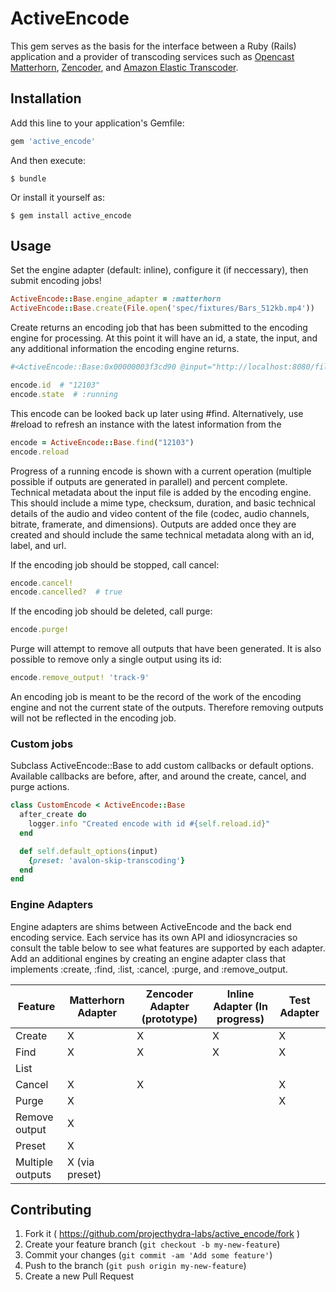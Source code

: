 # ActiveEncode

This gem serves as the basis for the interface between a Ruby (Rails) application and a provider of transcoding services such as [Opencast Matterhorn](http://opencast.org), [Zencoder](http://zencoder.com), and [Amazon Elastic Transcoder](http://aws.amazon.com/elastictranscoder/).

## Installation

Add this line to your application's Gemfile:

```ruby
gem 'active_encode'
```

And then execute:

    $ bundle

Or install it yourself as:

    $ gem install active_encode

## Usage

Set the engine adapter (default: inline), configure it (if neccessary), then submit encoding jobs!

```ruby
ActiveEncode::Base.engine_adapter = :matterhorn
ActiveEncode::Base.create(File.open('spec/fixtures/Bars_512kb.mp4'))
```
Create returns an encoding job that has been submitted to the encoding engine for processing.  At this point it will have an id, a state, the input, and any additional information the encoding engine returns.

```ruby
#<ActiveEncode::Base:0x00000003f3cd90 @input="http://localhost:8080/files/mediapackage/edcac316-1f98-44b1-88ca-0ce6f80aebc0/ff43c56f-7b8f-4d9c-a846-6e51de2e8cb4/Bars_512kb.mp4", @options={:preset=>"avalon", :stream_base=>"file:///home/cjcolvar/Code/avalon/avalon/red5/webapps/avalon/streams"}, @id="12154", @state=:running, @current_operations=[], @percent_complete=0.0, @output=[], @errors=[], @tech_metadata={}> 
```
```ruby
encode.id  # "12103"
encode.state  # :running
```

This encode can be looked back up later using #find.  Alternatively, use #reload to refresh an instance with the latest information from the 

```ruby
encode = ActiveEncode::Base.find("12103")
encode.reload
```

Progress of a running encode is shown with a current operation (multiple possible if outputs are generated in parallel) and percent complete.  Technical metadata about the input file is added by the encoding engine.  This should include a mime type, checksum, duration, and basic technical details of the audio and video content of the file (codec, audio channels, bitrate, framerate, and dimensions).  Outputs are added once they are created and should include the same technical metadata along with an id, label, and url.

If the encoding job should be stopped, call cancel:

```ruby
encode.cancel!
encode.cancelled?  # true
```

If the encoding job should be deleted, call purge:
```ruby
encode.purge!
```

Purge will attempt to remove all outputs that have been generated.  It is also possible to remove only a single output using its id:

```ruby
encode.remove_output! 'track-9'
```

An encoding job is meant to be the record of the work of the encoding engine and not the current state of the outputs.  Therefore removing outputs will not be reflected in the encoding job.

### Custom jobs

Subclass ActiveEncode::Base to add custom callbacks or default options.  Available callbacks are before, after, and around the create, cancel, and purge actions.

```ruby
class CustomEncode < ActiveEncode::Base
  after_create do
    logger.info "Created encode with id #{self.reload.id}"
  end

  def self.default_options(input)
    {preset: 'avalon-skip-transcoding'}
  end
end
```

### Engine Adapters

Engine adapters are shims between ActiveEncode and the back end encoding service.  Each service has its own API and idiosyncracies so consult the table below to see what features are supported by each adapter.  Add an additional engines by creating an engine adapter class that implements :create, :find, :list, :cancel, :purge, and :remove_output.

| Feature | Matterhorn Adapter | Zencoder Adapter (prototype) | Inline Adapter (In progress) | Test Adapter |
| --- | --- | --- | --- | --- |
| Create | X | X | X | X |
| Find | X | X | X	| X	|
| List	| |	| | |
| Cancel | X | X | | X |
| Purge	| X	| | | X	|
| Remove output	| X	| | | |
| Preset | X | | | |
| Multiple outputs | X (via preset)	| |	| |


## Contributing

1. Fork it ( https://github.com/projecthydra-labs/active_encode/fork )
2. Create your feature branch (`git checkout -b my-new-feature`)
3. Commit your changes (`git commit -am 'Add some feature'`)
4. Push to the branch (`git push origin my-new-feature`)
5. Create a new Pull Request
